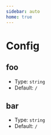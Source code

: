 ```yaml
---
sidebar: auto
home: true
---
```


# Config

## foo

- Type: `string`
- Default: `/`

## bar

- Type: `string`
- Default: `/`
